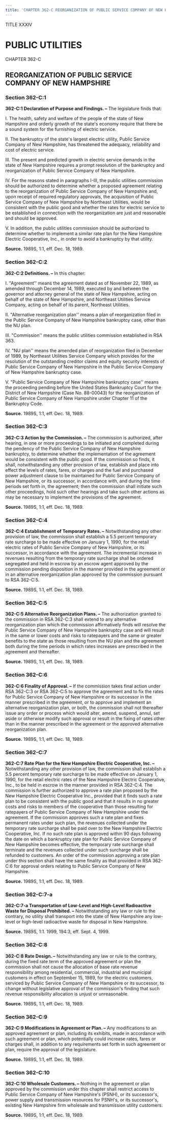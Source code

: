 ```yaml
---
title: 'CHAPTER 362-C REORGANIZATION OF PUBLIC SERVICE COMPANY OF NEW HAMPSHIRE'
---
```


TITLE XXXIV
                                             
PUBLIC UTILITIES
================

CHAPTER 362-C
                                             
REORGANIZATION OF PUBLIC SERVICE COMPANY OF NEW HAMPSHIRE
---------------------------------------------------------

### Section 362-C:1

 **362-C:1 Declaration of Purpose and Findings. –** The legislature
finds that:
                                             
 I. The health, safety and welfare of the people of the state of New
Hampshire and orderly growth of the state's economy require that there
be a sound system for the furnishing of electric service.
                                             
 II. The bankruptcy of the state's largest electric utility, Public
Service Company of New Hampshire, has threatened the adequacy,
reliability and cost of electric service.
                                             
 III. The present and predicted growth in electric service demands in
the state of New Hampshire requires a prompt resolution of the
bankruptcy and reorganization of Public Service Company of New
Hampshire.
                                             
 IV. For the reasons stated in paragraphs I-III, the public utilities
commission should be authorized to determine whether a proposed
agreement relating to the reorganization of Public Service Company of
New Hampshire and, upon receipt of required regulatory approvals, the
acquisition of Public Service Company of New Hampshire by Northeast
Utilities, would be consistent with the public good and whether the
rates for electric service to be established in connection with the
reorganization are just and reasonable and should be approved.
                                             
 V. In addition, the public utilities commission should be authorized
to determine whether to implement a similar rate plan for the New
Hampshire Electric Cooperative, Inc., in order to avoid a bankruptcy by
that utility.

**Source.** 1989S, 1:1, eff. Dec. 18, 1989.

### Section 362-C:2

 **362-C:2 Definitions. –** In this chapter:
                                             
 I. "Agreement'' means the agreement dated as of November 22, 1989,
as amended through December 14, 1989, executed by and between the
governor and attorney general of the state of New Hampshire, acting on
behalf of the state of New Hampshire, and Northeast Utilities Service
Company, acting on behalf of its parent, Northeast Utilities.
                                             
 II. "Alternative reorganization plan'' means a plan of
reorganization filed in the Public Service Company of New Hampshire
bankruptcy case, other than the NU plan.
                                             
 III. "Commission'' means the public utilities commission established
in RSA 363.
                                             
 IV. "NU plan'' means the amended plan of reorganization filed in
December of 1989, by Northeast Utilities Service Company which provides
for the resolution of the outstanding creditor claims and equity
security interests of Public Service Company of New Hampshire in the
Public Service Company of New Hampshire bankruptcy case.
                                             
 V. "Public Service Company of New Hampshire bankruptcy case'' means
the proceeding pending before the United States Bankruptcy Court for the
District of New Hampshire (Case No. 88-00043) for the reorganization of
Public Service Company of New Hampshire under Chapter 11 of the
Bankruptcy Code.

**Source.** 1989S, 1:1, eff. Dec. 18, 1989.

### Section 362-C:3

 **362-C:3 Action by the Commission. –** The commission is
authorized, after hearing, in one or more proceedings to be initiated
and completed during the pendency of the Public Service Company of New
Hampshire bankruptcy, to determine whether the implementation of the
agreement would be consistent with the public good. If the commission so
finds, it shall, notwithstanding any other provision of law, establish
and place into effect the levels of rates, fares, or charges and the
fuel and purchased power adjustment clause to be maintained for Public
Service Company of New Hampshire, or its successor, in accordance with,
and during the time periods set forth in, the agreement; then the
commission shall initiate such other proceedings, hold such other
hearings and take such other actions as may be necessary to implement
the provisions of the agreement.

**Source.** 1989S, 1:1, eff. Dec. 18, 1989.

### Section 362-C:4

 **362-C:4 Establishment of Temporary Rates. –** Notwithstanding any
other provision of law, the commission shall establish a 5.5 percent
temporary rate surcharge to be made effective on January 1, 1990, for
the retail electric rates of Public Service Company of New Hampshire, or
its successor, in accordance with the agreement. The incremental
increase in revenues resulting from the temporary rate surcharge shall
be ordered segregated and held in escrow by an escrow agent approved by
the commission pending disposition in the manner provided in the
agreement or in an alternative reorganization plan approved by the
commission pursuant to RSA 362-C:5.

**Source.** 1989S, 1:1, eff. Dec. 18, 1989.

### Section 362-C:5

 **362-C:5 Alternative Reorganization Plans. –** The authorization
granted to the commission in RSA 362-C:3 shall extend to any alternative
reorganization plan which the commission affirmatively finds will
resolve the Public Service Company of New Hampshire bankruptcy case and
will result in the same or lower costs and risks to ratepayers and the
same or greater benefits to the state as those resulting from the NU
plan and the agreement both during the time periods in which rates
increases are prescribed in the agreement and thereafter.

**Source.** 1989S, 1:1, eff. Dec. 18, 1989.

### Section 362-C:6

 **362-C:6 Finality of Approval. –** If the commission takes final
action under RSA 362-C:3 or RSA 362-C:5 to approve the agreement and to
fix the rates for Public Service Company of New Hampshire or its
successor in the manner prescribed in the agreement, or to approve and
implement an alternative reorganization plan, or both, the commission
shall not thereafter issue any order or process which would alter,
amend, suspend, annul, set aside or otherwise modify such approval or
result in the fixing of rates other than in the manner prescribed in the
agreement or the approved alternative reorganization plan.

**Source.** 1989S, 1:1, eff. Dec. 18, 1989.

### Section 362-C:7

 **362-C:7 Rate Plan for the New Hampshire Electric Cooperative, Inc.
–** Notwithstanding any other provision of law, the commission shall
establish a 5.5 percent temporary rate surcharge to be made effective on
January 1, 1990, for the retail electric rates of the New Hampshire
Electric Cooperative, Inc., to be held in escrow in the manner provided
in RSA 362-C:4. The commission is further authorized to approve a rate
plan proposed by the New Hampshire Electric Cooperative Inc., provided
that it finds such a rate plan to be consistent with the public good and
that it results in no greater costs and risks to members of the
cooperative than those resulting for ratepayers of Public Service
Company of New Hampshire under the agreement. If the commission approves
such a rate plan and fixes permanent rates under such plan, the revenues
collected under the temporary rate surcharge shall be paid over to the
New Hampshire Electric Cooperative, Inc. If no such rate plan is
approved within 90 days following the date on which a bankruptcy rate
plan for Public Service Company of New Hampshire becomes effective, the
temporary rate surcharge shall terminate and the revenues collected
under such surcharge shall be refunded to customers. An order of the
commission approving a rate plan under this section shall have the same
finality as that provided in RSA 362-C:6 for approval orders relating to
Public Service Company of New Hampshire.

**Source.** 1989S, 1:1, eff. Dec. 18, 1989.

### Section 362-C:7-a

 **362-C:7-a Transportation of Low-Level and High-Level Radioactive
Waste for Disposal Prohibited. –** Notwithstanding any law or rule to
the contrary, no utility shall transport into the state of New Hampshire
any low-level or high-level radioactive waste for disposal in New
Hampshire.

**Source.** 1989S, 1:1. 1999, 194:3, eff. Sept. 4, 1999.

### Section 362-C:8

 **362-C:8 Rate Design. –** Notwithstanding any law or rule to the
contrary, during the fixed rate term of the approved agreement or plan
the commission shall not cause the allocation of base rate revenue
responsibility among residential, commercial, industrial and municipal
customers in effect on September 15, 1989, for the electric customers,
serviced by Public Service Company of New Hampshire or its successor, to
change without legislative approval of the commission's finding that
such revenue responsibility allocation is unjust or unreasonable.

**Source.** 1989S, 1:1, eff. Dec. 18, 1989.

### Section 362-C:9

 **362-C:9 Modifications in Agreement or Plan. –** Any modifications
to an approved agreement or plan, including its exhibits, made in
accordance with such agreement or plan, which potentially could increase
rates, fares or charges shall, in addition to any requirements set forth
in such agreement or plan, require the approval of the legislature.

**Source.** 1989S, 1:1, eff. Dec. 18, 1989.

### Section 362-C:10

 **362-C:10 Wholesale Customers. –** Nothing in the agreement or plan
approved by the commission under this chapter shall restrict access to
Public Service Company of New Hampshire's (PSNH), or its successor's,
power supply and transmission resources for PSNH's, or its successor's,
existing New Hampshire firm wholesale and transmission utility
customers.

**Source.** 1989S, 1:1, eff. Dec. 18, 1989.

